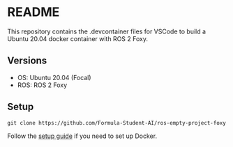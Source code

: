 # README

This repository contains the .devcontainer files for VSCode to build a Ubuntu 20.04 docker container with ROS 2 Foxy.

## Versions
- OS: Ubuntu 20.04 (Focal)
- ROS: ROS 2 Foxy

## Setup

```
git clone https://github.com/Formula-Student-AI/ros-empty-project-foxy
```

Follow the [setup guide](https://bristol-fsai.notion.site/Guides-11c29866e62680b3a193ee29496b3f37) if you need to set up Docker.
